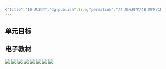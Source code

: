 ```yaml
---
{"title":"10 总复习","dg-publish":true,"permalink":"/4 单元教学/4B 四下/10 总复习/","dgPassFrontmatter":true,"noteIcon":""}
---
```



## 单元目标


## 电子教材

<p class="grid-4">
	<img loading="lazy" decoding="async" src="https://book.pep.com.cn/1221001402131/files/mobile/109.jpg">
	<img loading="lazy" decoding="async" src="https://book.pep.com.cn/1221001402131/files/mobile/110.jpg">
	<img loading="lazy" decoding="async" src="https://book.pep.com.cn/1221001402131/files/mobile/111.jpg">
	<img loading="lazy" decoding="async" src="https://book.pep.com.cn/1221001402131/files/mobile/112.jpg">
	<img loading="lazy" decoding="async" src="https://book.pep.com.cn/1221001402131/files/mobile/113.jpg">
	<img loading="lazy" decoding="async" src="https://book.pep.com.cn/1221001402131/files/mobile/114.jpg">
	<img loading="lazy" decoding="async" src="https://book.pep.com.cn/1221001402131/files/mobile/115.jpg">
	<img loading="lazy" decoding="async" src="https://book.pep.com.cn/1221001402131/files/mobile/116.jpg">
</p>
